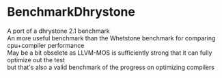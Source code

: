 # BenchmarkDhrystone
A port of a dhrystone 2.1 benchmark  
An more useful benchmark than the Whetstone benchmark for comparing cpu+compiler performance  
May be a bit obselete as LLVM-MOS is sufficiently strong that it can fully optimize out the test  
but that's also a valid benchmark of the progress on optimizing compilers